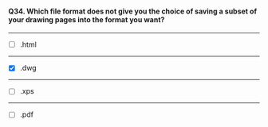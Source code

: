 #### Q34. Which file format does not give you the choice of saving a subset of your drawing pages into the format you want?

---

- [ ] .html

---

- [x] .dwg

---

- [ ] .xps

---

- [ ] .pdf

